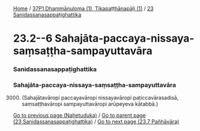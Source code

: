 
[Home](/) / [37P1 Dhammānuloma (1), Tikapaṭṭhānapāḷi (1)](../../37P1.md) / [23 Sanidassanasappaṭighattika](../23.md)

# 23.2--6 Sahajāta-paccaya-nissaya-saṃsaṭṭha-sampayuttavāra

### Sanidassanasappaṭighattika

### Sahajāta-paccaya-nissaya-saṃsaṭṭha-sampayuttavāra

3000. (Sahajātavāropi paccayavāropi nissayavāropi paṭiccavārasadisā, saṃsaṭṭhavāropi sampayuttavāropi arūpeyeva kātabbā.)

[Go to previous page (Nahetuduka)](23.1/23.1.4/Nahetuduka.md) / [Go to parent page (23 Sanidassanasappaṭighattika)](../23.md) / [Go to next page (23.7 Pañhāvāra)](23.7.md)


